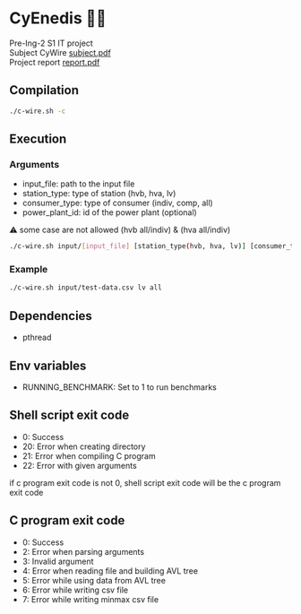 # CyEnedis 🗿🗿

Pre-Ing-2 S1 IT project <br>
Subject CyWire [subject.pdf](subject.pdf) <br>
Project report [report.pdf](RapportProjetInformatique.pdf) <br>

## Compilation

```bash
./c-wire.sh -c
```

## Execution

### Arguments
- input_file: path to the input file
- station_type: type of station (hvb, hva, lv)
- consumer_type: type of consumer (indiv, comp, all)
- power_plant_id: id of the power plant (optional)

⚠️ some case are not allowed (hvb all/indiv) & (hva all/indiv)

```bash
./c-wire.sh input/[input_file] [station_type(hvb, hva, lv)] [consumer_type(indiv, comp, all)] (power_plant_id)
```
### Example

```bash
./c-wire.sh input/test-data.csv lv all
```
## Dependencies
- pthread

## Env variables
- RUNNING_BENCHMARK: Set to 1 to run benchmarks

## Shell script exit code

- 0: Success
- 20: Error when creating directory
- 21: Error when compiling C program
- 22: Error with given arguments

if c program exit code is not 0, shell script exit code will be the c program exit code

## C program exit code

- 0: Success
- 2: Error when parsing arguments
- 3: Invalid argument
- 4: Error when reading file and building AVL tree
- 5: Error while using data from AVL tree
- 6: Error while writing csv file
- 7: Error while writing minmax csv file
